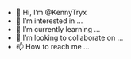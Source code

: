 - 👋 Hi, I’m @KennyTryx
- 👀 I’m interested in ...
- 🌱 I’m currently learning ...
- 💞️ I’m looking to collaborate on ...
- 📫 How to reach me ...

<!---
KennyTryx/KennyTryx is a ✨ special ✨ repository because its `README.md` (this file) appears on your GitHub profile.
You can click the Preview link to take a look at your changes.
--->
